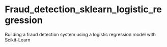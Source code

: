 # Fraud_detection_sklearn_logistic_regression
Building a fraud detection system using a logistic regression model with Scikit-Learn
